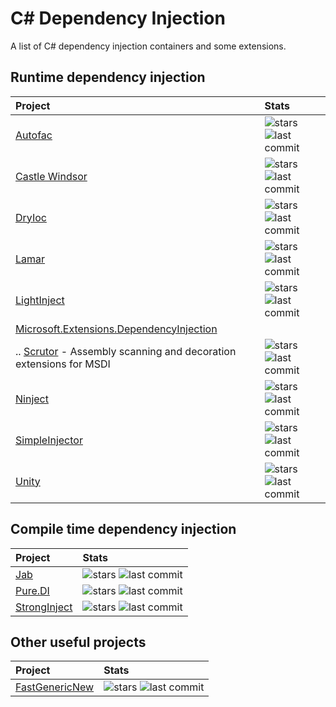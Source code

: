 # C# Dependency Injection

A list of C# dependency injection containers and some extensions.

## Runtime dependency injection

| Project | Stats |
|:--------|:------|
| [Autofac](https://github.com/autofac/Autofac) | ![stars](https://img.shields.io/github/stars/autofac/Autofac?logo=github&cacheSeconds=604800) ![last commit](https://img.shields.io/github/last-commit/autofac/Autofac?logo=github&cacheSeconds=86400) |
| [Castle Windsor](https://github.com/castleproject/Windsor) | ![stars](https://img.shields.io/github/stars/castleproject/Windsor?logo=github&cacheSeconds=604800) ![last commit](https://img.shields.io/github/last-commit/castleproject/Windsor?logo=github&cacheSeconds=86400) |
| [DryIoc](https://github.com/dadhi/DryIoc) | ![stars](https://img.shields.io/github/stars/dadhi/DryIoc?logo=github&cacheSeconds=604800) ![last commit](https://img.shields.io/github/last-commit/dadhi/DryIoc?logo=github&cacheSeconds=86400) |
| [Lamar](https://github.com/JasperFx/lamar) | ![stars](https://img.shields.io/github/stars/JasperFx/lamar?logo=github&cacheSeconds=604800) ![last commit](https://img.shields.io/github/last-commit/JasperFx/lamar?logo=github&cacheSeconds=86400) |
| [LightInject](https://github.com/seesharper/LightInject) | ![stars](https://img.shields.io/github/stars/seesharper/LightInject?logo=github&cacheSeconds=604800) ![last commit](https://img.shields.io/github/last-commit/seesharper/LightInject?logo=github&cacheSeconds=86400) |
| [Microsoft.Extensions.DependencyInjection](https://github.com/dotnet/runtime/blob/main/src/libraries/Microsoft.Extensions.DependencyInjection/README.md) | |
| .. [Scrutor](https://github.com/khellang/Scrutor) - Assembly scanning and decoration extensions for MSDI | ![stars](https://img.shields.io/github/stars/khellang/Scrutor?logo=github&cacheSeconds=604800) ![last commit](https://img.shields.io/github/last-commit/khellang/Scrutor?logo=github&cacheSeconds=86400) |
| [Ninject](https://github.com/ninject/Ninject) | ![stars](https://img.shields.io/github/stars/ninject/Ninject?logo=github&cacheSeconds=604800) ![last commit](https://img.shields.io/github/last-commit/ninject/Ninject?logo=github&cacheSeconds=86400) |
| [SimpleInjector](https://github.com/simpleinjector/SimpleInjector) | ![stars](https://img.shields.io/github/stars/simpleinjector/SimpleInjector?logo=github&cacheSeconds=604800) ![last commit](https://img.shields.io/github/last-commit/simpleinjector/SimpleInjector?logo=github&cacheSeconds=86400) |
| [Unity](https://github.com/unitycontainer/unity) | ![stars](https://img.shields.io/github/stars/unitycontainer/unity?logo=github&cacheSeconds=604800) ![last commit](https://img.shields.io/github/last-commit/unitycontainer/unity?logo=github&cacheSeconds=86400) |

## Compile time dependency injection

| Project | Stats |
|:--------|:------|
| [Jab](https://github.com/pakrym/jab) | ![stars](https://img.shields.io/github/stars/pakrym/jab?logo=github&cacheSeconds=604800) ![last commit](https://img.shields.io/github/last-commit/pakrym/jab?logo=github&cacheSeconds=86400) |
| [Pure.DI](https://github.com/DevTeam/Pure.DI) | ![stars](https://img.shields.io/github/stars/DevTeam/Pure.DI?logo=github&cacheSeconds=604800) ![last commit](https://img.shields.io/github/last-commit/DevTeam/Pure.DI?logo=github&cacheSeconds=86400) |
| [StrongInject](https://github.com/YairHalberstadt/stronginject) | ![stars](https://img.shields.io/github/stars/YairHalberstadt/stronginject?logo=github&cacheSeconds=604800) ![last commit](https://img.shields.io/github/last-commit/YairHalberstadt/stronginject?logo=github&cacheSeconds=86400) |

## Other useful projects

| Project | Stats |
|:--------|:------|
| [FastGenericNew](https://github.com/Nyrest/FastGenericNew) | ![stars](https://img.shields.io/github/stars/Nyrest/FastGenericNew?logo=github&cacheSeconds=604800) ![last commit](https://img.shields.io/github/last-commit/Nyrest/FastGenericNew?logo=github&cacheSeconds=86400) |
